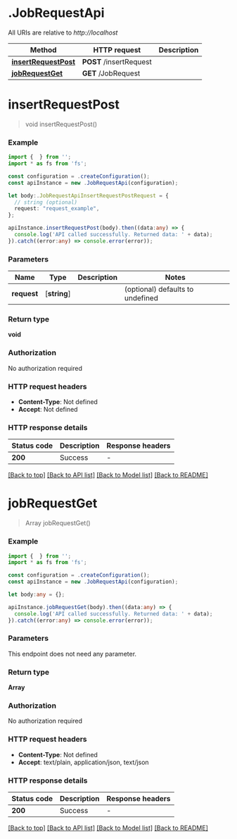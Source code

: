 # .JobRequestApi

All URIs are relative to *http://localhost*

Method | HTTP request | Description
------------- | ------------- | -------------
[**insertRequestPost**](JobRequestApi.md#insertRequestPost) | **POST** /insertRequest | 
[**jobRequestGet**](JobRequestApi.md#jobRequestGet) | **GET** /JobRequest | 


# **insertRequestPost**
> void insertRequestPost()


### Example


```typescript
import {  } from '';
import * as fs from 'fs';

const configuration = .createConfiguration();
const apiInstance = new .JobRequestApi(configuration);

let body:.JobRequestApiInsertRequestPostRequest = {
  // string (optional)
  request: "request_example",
};

apiInstance.insertRequestPost(body).then((data:any) => {
  console.log('API called successfully. Returned data: ' + data);
}).catch((error:any) => console.error(error));
```


### Parameters

Name | Type | Description  | Notes
------------- | ------------- | ------------- | -------------
 **request** | [**string**] |  | (optional) defaults to undefined


### Return type

**void**

### Authorization

No authorization required

### HTTP request headers

 - **Content-Type**: Not defined
 - **Accept**: Not defined


### HTTP response details
| Status code | Description | Response headers |
|-------------|-------------|------------------|
**200** | Success |  -  |

[[Back to top]](#) [[Back to API list]](README.md#documentation-for-api-endpoints) [[Back to Model list]](README.md#documentation-for-models) [[Back to README]](README.md)

# **jobRequestGet**
> Array<JobRequest> jobRequestGet()


### Example


```typescript
import {  } from '';
import * as fs from 'fs';

const configuration = .createConfiguration();
const apiInstance = new .JobRequestApi(configuration);

let body:any = {};

apiInstance.jobRequestGet(body).then((data:any) => {
  console.log('API called successfully. Returned data: ' + data);
}).catch((error:any) => console.error(error));
```


### Parameters
This endpoint does not need any parameter.


### Return type

**Array<JobRequest>**

### Authorization

No authorization required

### HTTP request headers

 - **Content-Type**: Not defined
 - **Accept**: text/plain, application/json, text/json


### HTTP response details
| Status code | Description | Response headers |
|-------------|-------------|------------------|
**200** | Success |  -  |

[[Back to top]](#) [[Back to API list]](README.md#documentation-for-api-endpoints) [[Back to Model list]](README.md#documentation-for-models) [[Back to README]](README.md)


